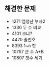 ## 해결한 문제 
- 1271 엄청난 부자2
- 1330 두 수 비교
- 4101 크냐?
- 4470 줄번호
- 8393 1~n 합 
- 10757 큰 수 A+B
- 10807 갯수 세기